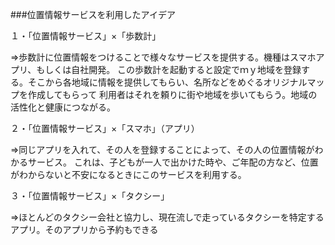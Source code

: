 ###位置情報サービスを利用したアイデア

１・「位置情報サービス」×「歩数計」

⇒歩数計に位置情報をつけることで様々なサービスを提供する。機種はスマホアプリ、もしくは自社開発。
この歩数計を起動すると設定でｍｙ地域を登録する。そこから各地域に情報を提供してもらい、名所などをめぐるオリジナルマップを作成してもらって
利用者はそれを頼りに街や地域を歩いてもらう。地域の活性化と健康につながる。

２・「位置情報サービス」×「スマホ」（アプリ）

⇒同じアプリを入れて、その人を登録することによって、その人の位置情報がわかるサービス。
これは、子どもが一人で出かけた時や、ご年配の方など、位置がわからないと不安になるときにこのサービスを利用する。

３・「位置情報サービス」×「タクシー」

⇒ほとんどのタクシー会社と協力し、現在流しで走っているタクシーを特定するアプリ。そのアプリから予約もできる
